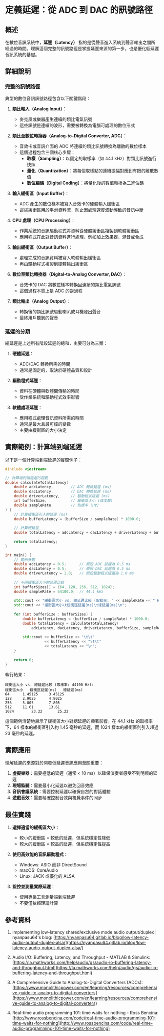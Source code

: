# 定義延遲：從 ADC 到 DAC 的訊號路徑

## 概述

在數位音訊系統中，**延遲（Latency）** 指的是從聲音進入系統到聲音輸出之間所經過的時間。理解這個完整的訊號路徑是掌握延遲來源的第一步，也是優化低延遲音訊系統的基礎。

## 詳細說明

### 完整的訊號路徑

典型的數位音訊訊號路徑包含以下關鍵階段：

1. **類比輸入（Analog Input）**：
   - 麥克風或樂器產生連續的類比電氣訊號
   - 這些訊號是連續的波形，需要被轉換為電腦可處理的數位形式

2. **類比至數位轉換器（Analog-to-Digital Converter, ADC）**：
   - 音效卡或音訊介面的 ADC 將連續的類比訊號轉換為離散的數位樣本
   - 這個過程包含三個核心步驟：
     - **取樣（Sampling）**：以固定的取樣率（如 44.1 kHz）對類比訊號進行快照
     - **量化（Quantization）**：將每個取樣點的連續振幅對應到有限的離散數值
     - **數位編碼（Digital Coding）**：將量化後的數值轉換為二進位碼

3. **輸入緩衝區（Input Buffer）**：
   - ADC 產生的數位樣本被寫入音效卡的硬體輸入緩衝區
   - 這些緩衝區用於平滑資料流，防止因處理速度波動導致的音訊中斷

4. **CPU 處理（CPU Processing）**：
   - 作業系統的音訊驅動程式將資料從硬體緩衝區複製到軟體緩衝區
   - 應用程式在此對音訊資料進行處理，例如加上效果器、混音或合成

5. **輸出緩衝區（Output Buffer）**：
   - 處理完成的音訊資料被寫入軟體輸出緩衝區
   - 再由驅動程式複製到硬體輸出緩衝區

6. **數位至類比轉換器（Digital-to-Analog Converter, DAC）**：
   - 音效卡的 DAC 將數位樣本轉換回連續的類比電氣訊號
   - 這個過程本質上是 ADC 的逆過程

7. **類比輸出（Analog Output）**：
   - 轉換後的類比訊號驅動喇叭或耳機發出聲音
   - 最終用戶聽到的聲音

### 延遲的分類

總延遲是上述所有階段延遲的總和，主要可分為三類：

1. **硬體延遲**：
   - ADC/DAC 轉換所需的時間
   - 通常是固定的，取決於硬體品質和設計

2. **驅動程式延遲**：
   - 資料在硬體與軟體間傳輸的時間
   - 受作業系統和驅動程式效率影響

3. **軟體處理延遲**：
   - 應用程式處理音訊資料所需的時間
   - 通常是最大且最可控的變數
   - 主要由緩衝區的大小決定

## 實際範例：計算端到端延遲

以下是一個計算端到端延遲的實際例子：

```cpp
#include <iostream>

// 計算端到端延遲的函數
double calculateTotalLatency(
    double adcLatency,        // ADC 轉換延遲 (ms)
    double dacLatency,        // DAC 轉換延遲 (ms)
    double driverLatency,     // 驅動程式延遲 (ms)
    int bufferSize,           // 緩衝區大小 (樣本數)
    double sampleRate         // 取樣率 (Hz)
) {
    // 計算緩衝區引入的延遲 (ms)
    double bufferLatency = (bufferSize / sampleRate) * 1000.0;
    
    // 計算總延遲
    double totalLatency = adcLatency + dacLatency + driverLatency + bufferLatency;
    
    return totalLatency;
}

int main() {
    // 範例參數
    double adcLatency = 0.5;      // 假設 ADC 延遲為 0.5 ms
    double dacLatency = 0.5;      // 假設 DAC 延遲為 0.5 ms
    double driverLatency = 1.0;   // 假設驅動程式延遲為 1.0 ms
    
    // 不同緩衝區大小的延遲比較
    int bufferSizes[] = {64, 128, 256, 512, 1024};
    double sampleRate = 44100.0;  // 44.1 kHz
    
    std::cout << "緩衝區大小 vs. 總延遲比較 (取樣率: " << sampleRate << " Hz):\n";
    std::cout << "緩衝區大小\t緩衝區延遲(ms)\t總延遲(ms)\n";
    
    for (int bufferSize : bufferSizes) {
        double bufferLatency = (bufferSize / sampleRate) * 1000.0;
        double totalLatency = calculateTotalLatency(
            adcLatency, dacLatency, driverLatency, bufferSize, sampleRate);
        
        std::cout << bufferSize << "\t\t" 
                  << bufferLatency << "\t\t" 
                  << totalLatency << "\n";
    }
    
    return 0;
}
```

執行結果：

```
緩衝區大小 vs. 總延遲比較 (取樣率: 44100 Hz):
緩衝區大小	緩衝區延遲(ms)	總延遲(ms)
64		1.45125		3.45125
128		2.9025		4.9025
256		5.805		7.805
512		11.61		13.61
1024		23.22		25.22
```

這個範例清楚地展示了緩衝區大小對總延遲的顯著影響。在 44.1 kHz 的取樣率下，64 樣本的緩衝區引入約 1.45 毫秒的延遲，而 1024 樣本的緩衝區則引入超過 23 毫秒的延遲。

## 實際應用

理解延遲的來源對於開發低延遲音訊應用至關重要：

1. **虛擬樂器**：需要極低的延遲（通常 < 10 ms）以確保演奏者感受不到明顯的延遲
2. **現場監聽**：需要最小化延遲以避免回音效應
3. **音訊會議系統**：需要控制延遲以確保自然的對話體驗
4. **遊戲音效**：需要精確控制音效與視覺事件的同步

## 最佳實踐

1. **選擇適當的緩衝區大小**：
   - 較小的緩衝區 = 較低的延遲，但系統穩定性降低
   - 較大的緩衝區 = 較高的延遲，但系統穩定性提高

2. **使用高效能的音訊驅動程式**：
   - Windows: ASIO 而非 DirectSound
   - macOS: CoreAudio
   - Linux: JACK 或優化的 ALSA

3. **監控並測量實際延遲**：
   - 使用專業工具測量端到端延遲
   - 不要僅依賴理論計算

## 參考資料

1. Implementing low-latency shared/exclusive mode audio output/duplex | nyanpasu64's blog: [https://nyanpasu64.gitlab.io/blog/low-latency-audio-output-duplex-alsa/](https://nyanpasu64.gitlab.io/blog/low-latency-audio-output-duplex-alsa/)

2. Audio I/O: Buffering, Latency, and Throughput - MATLAB & Simulink: [https://la.mathworks.com/help/audio/gs/audio-io-buffering-latency-and-throughput.html](https://la.mathworks.com/help/audio/gs/audio-io-buffering-latency-and-throughput.html)

3. A Comprehensive Guide to Analog-to-Digital Converters (ADCs): [https://www.monolithicpower.com/en/learning/resources/comprehensive-guide-to-analog-to-digital-converters](https://www.monolithicpower.com/en/learning/resources/comprehensive-guide-to-analog-to-digital-converters)

4. Real-time audio programming 101: time waits for nothing - Ross Bencina: [http://www.rossbencina.com/code/real-time-audio-programming-101-time-waits-for-nothing](http://www.rossbencina.com/code/real-time-audio-programming-101-time-waits-for-nothing)